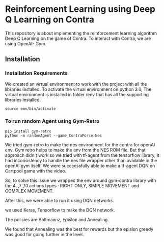 # Reinforcement Learning using Deep Q Learning on Contra

This repository is about implementing the reinforcement learning algorithm Deep Q Learning on the game of Contra. To interact with Contra, we are using OpenAI- Gym.

## Installation

### Installation Requirements
We created an virtual environment to work with the project with all the libraries installed. To activate the virtual environment on python 3.6,
The virtual environment is installed in folder /env that has all the supporting libraries installed.
```
source env/bin/activate
```
### To run random Agent using Gym-Retro

```
pip install gym-retro
python -m randomAgent --game ContraForce-Nes                                                                                              
```

We tried gym-retro to make the nes environment for the contra for openAI env. Gym retro helps to make the env from the NES ROM file. But that approach didn't work so we tried with tf-agent from the tensorflow library, it had inconsistency to handle the nes file wrapper other than available in the openAI gym itself. We were succcessfully able to make a tf-agent DQN on Cartpool game with the video. 

So, to solve this issue we wrapped the env around gym-contra library with the 4, ,7 ,10 actions types : RIGHT ONLY, SIMPLE MOVEMENT and COMPLEX MOVEMENT. 

After this, we were able to run it using DQN networks.

we used Keras, Tensorflow to make the DQN network. 

The policies are Boltmannz, Epislon and Annealing.

We found that Annealing was the best for rewards but the epislon greedy was good for going further in the level.
